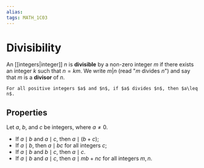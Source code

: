 ```yaml
---
alias:
tags: MATH_1C03
---
```

# Divisibility
An [[integers|integer]] $n$ is **divisible** by a non-zero integer $m$ if there exists an integer $k$ such that $n=km$. We write $m | n$ (read "$m$ divides $n$") and say that $m$ is a **divisor** of $n$. 

```ad-tip
For all positive integers $a$ and $n$, if $a$ divides $n$, then $a\leq n$. 
```

## Properties
Let $a$, $b$, and $c$ be integers, where $a\neq 0$.
- If $a\mid b$ and $a\mid c$, then $a\mid (b + c)$;
- If $a\mid b$, then $a\mid bc$ for all integers $c$;
- If $a\mid b$ and $b\mid c$, then $a\mid c$. 
- If $a\mid b$ and $a\mid c$, then $a\mid mb + nc$ for all integers $m,n$. 